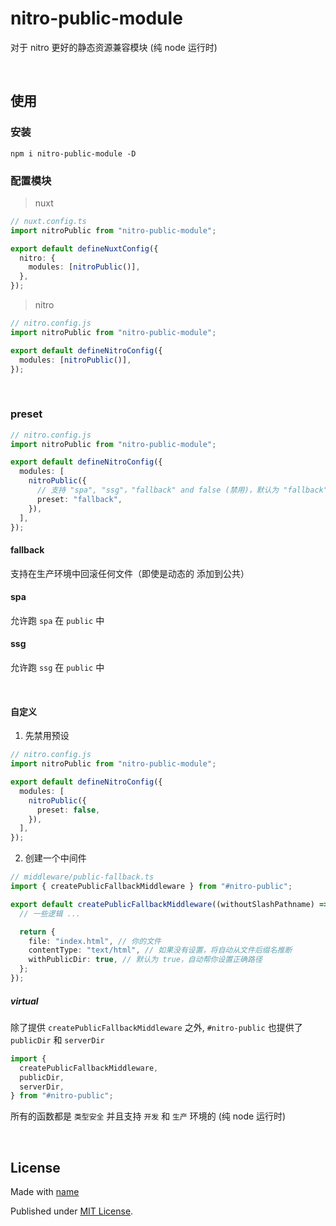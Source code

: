 # nitro-public-module

对于 nitro 更好的静态资源兼容模块 (纯 node 运行时)

<br />

## 使用

### 安装

```shell
npm i nitro-public-module -D
```

### 配置模块

> nuxt

```ts
// nuxt.config.ts
import nitroPublic from "nitro-public-module";

export default defineNuxtConfig({
  nitro: {
    modules: [nitroPublic()],
  },
});
```

> nitro

```ts
// nitro.config.js
import nitroPublic from "nitro-public-module";

export default defineNitroConfig({
  modules: [nitroPublic()],
});
```

<br />

### preset

```ts
// nitro.config.js
import nitroPublic from "nitro-public-module";

export default defineNitroConfig({
  modules: [
    nitroPublic({
      // 支持 "spa", "ssg"，"fallback" and false (禁用)，默认为 "fallback"
      preset: "fallback",
    }),
  ],
});
```

#### fallback

支持在生产环境中回滚任何文件（即使是动态的 添加到公共）

#### spa

允许跑 `spa` 在 `public` 中

#### ssg

允许跑 `ssg` 在 `public` 中

<br />

#### 自定义

1. 先禁用预设

```ts
// nitro.config.js
import nitroPublic from "nitro-public-module";

export default defineNitroConfig({
  modules: [
    nitroPublic({
      preset: false,
    }),
  ],
});
```

2. 创建一个中间件

```ts
// middleware/public-fallback.ts
import { createPublicFallbackMiddleware } from "#nitro-public";

export default createPublicFallbackMiddleware((withoutSlashPathname) => {
  // 一些逻辑 ...

  return {
    file: "index.html", // 你的文件
    contentType: "text/html", // 如果没有设置，将自动从文件后缀名推断
    withPublicDir: true, // 默认为 true，自动帮你设置正确路径
  };
});
```

##### virtual

除了提供 `createPublicFallbackMiddleware` 之外, `#nitro-public` 也提供了
`publicDir` 和 `serverDir`

```ts
import {
  createPublicFallbackMiddleware,
  publicDir,
  serverDir,
} from "#nitro-public";
```

所有的函数都是 `类型安全` 并且支持 `开发` 和 `生产` 环境的 (纯 node 运行时)

<br />

## License

Made with [name](https://github.com/markthree)

Published under [MIT License](./LICENSE).
